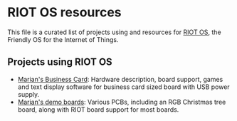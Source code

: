 <!--
SPDX-License-Identifier: CC0-1.0
SPDX-FileCopyrightText: The RIOT OS contributors
-->

RIOT OS resources
=================

This file is a curated list of projects using and resources for [RIOT OS], the Friendly OS for the Internet of Things.

[RIOT OS]: https://www.riot-os.org/

Projects using RIOT OS
----------------------

* [Marian's Business Card](https://github.com/maribu/business-card): Hardware description, board support, games and text display software for business card sized board with USB power supply.
* [Marian's demo boards](https://github.com/maribu/boards): Various PCBs, including an RGB Christmas tree board, along with RIOT board support for most boards.
